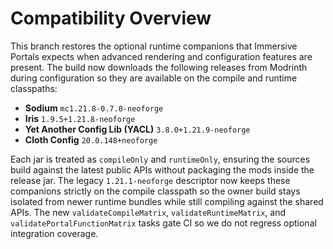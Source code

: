 # Compatibility Overview

This branch restores the optional runtime companions that Immersive Portals expects
when advanced rendering and configuration features are present. The build now
downloads the following releases from Modrinth during configuration so they are
available on the compile and runtime classpaths:

- **Sodium** `mc1.21.8-0.7.0-neoforge`
- **Iris** `1.9.5+1.21.8-neoforge`
- **Yet Another Config Lib (YACL)** `3.8.0+1.21.9-neoforge`
- **Cloth Config** `20.0.148+neoforge`

Each jar is treated as `compileOnly` and `runtimeOnly`, ensuring the sources build
against the latest public APIs without packaging the mods inside the release jar.
The legacy `1.21.1-neoforge` descriptor now keeps these companions strictly on the
compile classpath so the owner build stays isolated from newer runtime bundles
while still compiling against the shared APIs.
The new `validateCompileMatrix`, `validateRuntimeMatrix`, and
`validatePortalFunctionMatrix` tasks gate CI so we do not regress optional
integration coverage.

